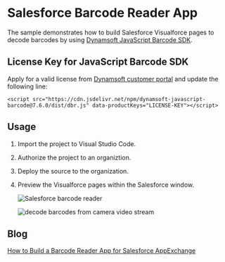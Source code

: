 # Salesforce Barcode Reader App

The sample demonstrates how to build Salesforce Visualforce pages to decode barcodes by using [Dynamsoft JavaScript Barcode SDK](https://www.dynamsoft.com/Products/barcode-recognition-javascript.aspx).

## License Key for JavaScript Barcode SDK

Apply for a valid license from [Dynamsoft customer portal](https://www.dynamsoft.com/customer/license/trialLicense) and update the following line:

```
<script src="https://cdn.jsdelivr.net/npm/dynamsoft-javascript-barcode@7.6.0/dist/dbr.js" data-productKeys="LICENSE-KEY"></script>
```

## Usage
1. Import the project to Visual Studio Code.
2. Authorize the project to an organiztion.
3. Deploy the source to the organization.
4. Preview the Visualforce pages within the Salesforce window.

    ![Salesforce barcode reader](https://www.dynamsoft.com/codepool/wp-content/uploads/2020/09/salesforce-barcode-reader.png)
    
    ![decode barcodes from camera video stream](https://www.dynamsoft.com/codepool/wp-content/uploads/2020/09/salesforce-decode-video.png)

## Blog
[How to Build a Barcode Reader App for Salesforce AppExchange](https://www.dynamsoft.com/codepool/salesforce-appexchange-barcode-reader-app.html)
